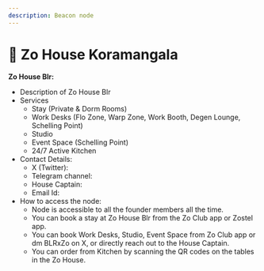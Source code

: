 ```yaml
---
description: Beacon node
---
```


# 🏡 Zo House Koramangala

**Zo House Blr:**

* Description of Zo House Blr
* Services
  * Stay (Private & Dorm Rooms)
  * Work Desks (Flo Zone, Warp Zone, Work Booth, Degen Lounge, Schelling Point)
  * Studio
  * Event Space (Schelling Point)
  * 24/7 Active Kitchen
* Contact Details:
  * X (Twitter):
  * Telegram channel:
  * House Captain:
  * Email Id:
* How to access the node:
  * Node is accessible to all the founder members all the time.
  * You can book a stay at Zo House Blr from the Zo Club app or Zostel app.
  * You can book Work Desks, Studio, Event Space from Zo Club app or dm BLRxZo on X, or directly reach out to the House Captain.
  * You can order from Kitchen by scanning the QR codes on the tables in the Zo House.
